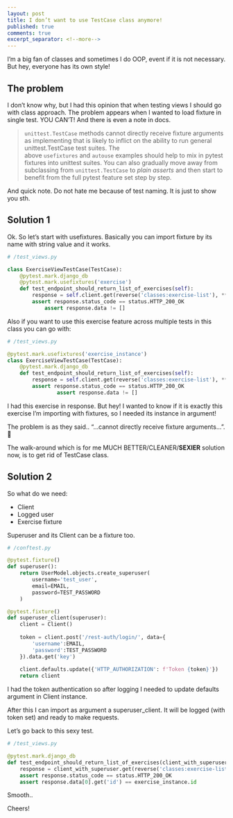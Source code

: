 ```yaml
---
layout: post
title: I don’t want to use TestCase class anymore!
published: true
comments: true
excerpt_separator: <!--more-->
---
```


I’m a big fan of classes and sometimes I do OOP, event if it is not necessary. But hey, everyone has its own style!

## The problem

I don’t know why, but I had this opinion that when testing views I should go with class approach. The problem appears when I wanted to load fixture in single test. YOU CAN’T! And there is even a note in docs. 

> ``unittest.TestCase`` methods cannot directly receive fixture arguments as implementing that is likely to inflict on the ability to run general unittest.TestCase test suites. The above ``usefixtures`` and ``autouse`` examples should help to mix in pytest fixtures into unittest suites. You can also gradually move away from subclassing from ``unittest.TestCase`` to *plain asserts* and then start to benefit from the full pytest feature set step by step.


And quick note. Do not hate me because of test naming. It is just to show you sth.  

## Solution 1

Ok. So let’s start with usefixtures. Basically you can import fixture by its name with string value and it works.

```python
# /test_views.py

class ExerciseViewTestCase(TestCase):
	@pytest.mark.django_db
	@pytest.mark.usefixtures('exercise')
	def test_endpoint_should_return_list_of_exercises(self):
	    response = self.client.get(reverse('classes:exercise-list'), **self.get_header())
	    assert response.status_code == status.HTTP_200_OK
			assert response.data != []
```

Also if you want to use this exercise feature across multiple tests in this class you can go with: 

```python
# /test_views.py

@pytest.mark.usefixtures('exercise_instance')
class ExerciseViewTestCase(TestCase):
    @pytest.mark.django_db
    def test_endpoint_should_return_list_of_exercises(self):
        response = self.client.get(reverse('classes:exercise-list'), **self.get_header())
        assert response.status_code == status.HTTP_200_OK
				assert response.data != []
```

I had this exercise in response. But hey! I wanted to know if it is exactly this exercise I’m importing with fixtures, so I needed its instance in argument! 

The problem is as they said.. “…cannot directly receive fixture arguments…”.  🙁 

The walk-around which is for me MUCH BETTER/CLEANER/**SEXIER** solution now, is to get rid of TestCase class. 

## Solution 2

So what do we need: 

- Client
- Logged user
- Exercise fixture

Superuser and its Client can be a fixture too. 

```python
# /conftest.py

@pytest.fixture()
def superuser():
    return UserModel.objects.create_superuser(
        username='test_user',
        email=EMAIL,
        password=TEST_PASSWORD
    )

@pytest.fixture()
def superuser_client(superuser):
    client = Client()
    
    token = client.post('/rest-auth/login/', data={
        'username':EMAIL,
        'password':TEST_PASSWORD
    }).data.get('key')
    
    client.defaults.update({'HTTP_AUTHORIZATION': f'Token {token}'})
    return client
```

I had the token authentication so after logging I needed to update defaults argument in Client instance. 

After this I can import as argument a superuser_client. It will be logged (with token set) and ready to make requests. 

Let’s go back to this sexy test. 

```python
# /test_views.py 

@pytest.mark.django_db
def test_endpoint_should_return_list_of_exercises(client_with_superuser, exercise_instance):
    response = client_with_superuser.get(reverse('classes:exercise-list'))
    assert response.status_code == status.HTTP_200_OK
    assert response.data[0].get('id') == exercise_instance.id
```

Smooth.. 

Cheers!